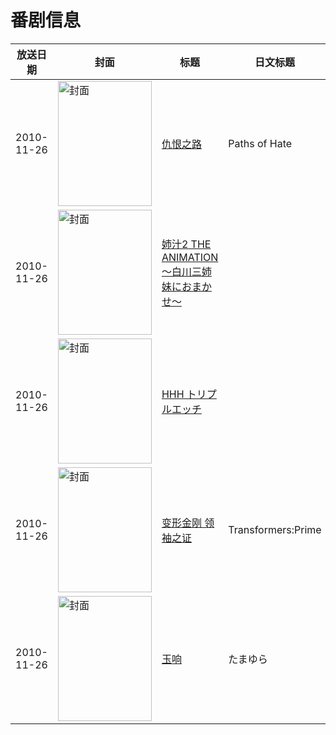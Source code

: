 # 番剧信息

|放送日期|封面|标题|日文标题|话数|评分|评分人数|
|---|---|---|---|---|---|---|
|2010-11-26|<img src="https://lain.bgm.tv/pic/cover/c/e3/31/81404_8Iijy.jpg" alt="封面" style="width:150px;height:200px;object-fit:cover;">|[仇恨之路](https://bangumi.tv/subject/81404)|Paths of Hate|1|7.0|106人评分|
|2010-11-26|<img src="https://bangumi.tv/img/no_icon_subject.png" alt="封面" style="width:150px;height:200px;object-fit:cover;">|[姉汁2 THE ANIMATION～白川三姉妹におまかせ～](https://bangumi.tv/subject/25467)||2|6.1|440人评分|
|2010-11-26|<img src="https://bangumi.tv/img/no_icon_subject.png" alt="封面" style="width:150px;height:200px;object-fit:cover;">|[HHH トリプルエッチ](https://bangumi.tv/subject/25451)||4|6.4|511人评分|
|2010-11-26|<img src="https://lain.bgm.tv/pic/cover/c/8e/4e/38307_9zDT6.jpg" alt="封面" style="width:150px;height:200px;object-fit:cover;">|[变形金刚 领袖之证](https://bangumi.tv/subject/18268)|Transformers:Prime|65|7.6|353人评分|
|2010-11-26|<img src="https://lain.bgm.tv/pic/cover/c/a1/ad/8452_xCgma.jpg" alt="封面" style="width:150px;height:200px;object-fit:cover;">|[玉响](https://bangumi.tv/subject/8452)|たまゆら|4|7.3|1628人评分|
